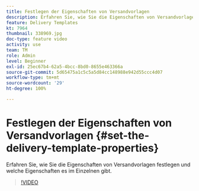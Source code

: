 ```yaml
---
title: Festlegen der Eigenschaften von Versandvorlagen
description: Erfahren Sie, wie Sie die Eigenschaften von Versandvorlagen konfigurieren.
feature: Delivery Templates
kt: 7964
thumbnail: 338969.jpg
doc-type: feature video
activity: use
team: TM
role: Admin
level: Beginner
exl-id: 25ec67b4-62a5-4bcc-8bd0-8655e463366a
source-git-commit: 5d65475a1c5c5a5d84cc148988e942d55ccc4d07
workflow-type: tm+mt
source-wordcount: '29'
ht-degree: 100%

---
```


# Festlegen der Eigenschaften von Versandvorlagen {#set-the-delivery-template-properties}

Erfahren Sie, wie Sie die Eigenschaften von Versandvorlagen festlegen und welche Eigenschaften es im Einzelnen gibt.

>[!VIDEO](https://video.tv.adobe.com/v/338969?quality=12)
